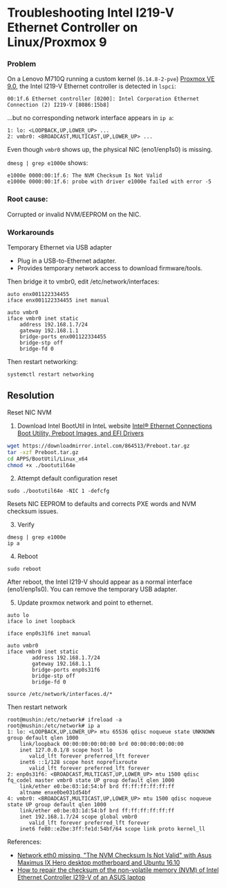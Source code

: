 # Troubleshooting Intel I219-V Ethernet Controller on Linux/Proxmox 9


### Problem

On a Lenovo M710Q running a custom kernel (`6.14.8-2-pve`) [Proxmox VE 9.0](https://www.proxmox.com/en/downloads/proxmox-virtual-environment/iso/proxmox-ve-9-0-iso-installer), the Intel I219-V Ethernet controller is detected in `lspci`:
```
00:1f.6 Ethernet controller [0200]: Intel Corporation Ethernet Connection (2) I219-V [8086:15b8]
```

…but no corresponding network interface appears in `ip a`:


```
1: lo: <LOOPBACK,UP,LOWER_UP> ...
2: vmbr0: <BROADCAST,MULTICAST,UP,LOWER_UP> ...
```

Even though `vmbr0` shows up, the physical NIC (eno1/enp1s0) is missing.


`dmesg | grep e1000e` shows:


```
e1000e 0000:00:1f.6: The NVM Checksum Is Not Valid
e1000e 0000:00:1f.6: probe with driver e1000e failed with error -5
```

### **Root cause:** 
Corrupted or invalid NVM/EEPROM on the NIC.


### Workarounds

Temporary Ethernet via USB adapter

- Plug in a USB-to-Ethernet adapter.
- Provides temporary network access to download firmware/tools.

Then bridge it to vmbr0, edit /etc/network/interfaces:
```
auto enx001122334455
iface enx001122334455 inet manual

auto vmbr0
iface vmbr0 inet static
    address 192.168.1.7/24
    gateway 192.168.1.1
    bridge-ports enx001122334455
    bridge-stp off
    bridge-fd 0
```

Then restart networking:
```
systemctl restart networking
```

## Resolution
Reset NIC NVM

1. Download Intel BootUtil in InteL website [Intel® Ethernet Connections Boot Utility, Preboot Images, and EFI Drivers](https://www.intel.com/content/www/us/en/download/15755/intel-ethernet-connections-boot-utility-preboot-images-and-efi-drivers.html)
```bash
wget https://downloadmirror.intel.com/864513/Preboot.tar.gz
tar -xzf Preboot.tar.gz
cd APPS/BootUtil/Linux_x64
chmod +x ./bootutil64e
```
2. Attempt default configuration reset
```
sudo ./bootutil64e -NIC 1 -defcfg
```
Resets NIC EEPROM to defaults and corrects PXE words and NVM checksum issues.

3. Verify
```
dmesg | grep e1000e
ip a
```
4. Reboot
```
sudo reboot
```
After reboot, the Intel I219-V should appear as a normal interface (eno1/enp1s0).
You can remove the temporary USB adapter.

5. Update proxmox network and point to ethernet.
```
auto lo
iface lo inet loopback

iface enp0s31f6 inet manual

auto vmbr0
iface vmbr0 inet static
        address 192.168.1.7/24
        gateway 192.168.1.1
        bridge-ports enp0s31f6
        bridge-stp off
        bridge-fd 0

source /etc/network/interfaces.d/*
```
Then restart network
```
root@mushin:/etc/network# ifreload -a
root@mushin:/etc/network# ip a
1: lo: <LOOPBACK,UP,LOWER_UP> mtu 65536 qdisc noqueue state UNKNOWN group default qlen 1000
    link/loopback 00:00:00:00:00:00 brd 00:00:00:00:00:00
    inet 127.0.0.1/8 scope host lo
       valid_lft forever preferred_lft forever
    inet6 ::1/128 scope host noprefixroute
       valid_lft forever preferred_lft forever
2: enp0s31f6: <BROADCAST,MULTICAST,UP,LOWER_UP> mtu 1500 qdisc fq_codel master vmbr0 state UP group default qlen 1000
    link/ether e0:be:03:1d:54:bf brd ff:ff:ff:ff:ff:ff
    altname enxe0be031d54bf
4: vmbr0: <BROADCAST,MULTICAST,UP,LOWER_UP> mtu 1500 qdisc noqueue state UP group default qlen 1000
    link/ether e0:be:03:1d:54:bf brd ff:ff:ff:ff:ff:ff
    inet 192.168.1.7/24 scope global vmbr0
       valid_lft forever preferred_lft forever
    inet6 fe80::e2be:3ff:fe1d:54bf/64 scope link proto kernel_ll
```
References:
- [Network eth0 missing, "The NVM Checksum Is Not Valid" with Asus Maximus IX Hero desktop motherboard and Ubuntu 16.10](https://superuser.com/questions/1197908/network-eth0-missing-the-nvm-checksum-is-not-valid-with-asus-maximus-ix-hero)
- [How to repair the checksum of the non-volatile memory (NVM) of Intel Ethernet Controller I219-V of an ASUS laptop](https://superuser.com/questions/1104537/how-to-repair-the-checksum-of-the-non-volatile-memory-nvm-of-intel-ethernet-co/1190558#1190558)
